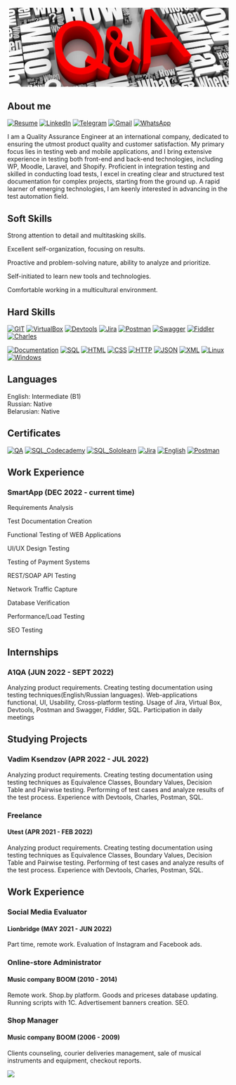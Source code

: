 [![Header](https://github.com/NataZag/NataZag/blob/main/assets/QA_logo.jpg)](https://natazag.github.io/)

## About me

[![Resume](https://img.shields.io/badge/-Resume-2F4F4F?style=for-the-badge&logo=AdobeAcrobatReader&logoColor=orange)](https://github.com/NataZag/natazag.github.io/raw/main/Kisel-Zagoryanskaya_Natallia_QA_resume.pdf)
[![LinkedIn](https://img.shields.io/badge/-LinkedIn-2F4F4F?style=for-the-badge&logo=LinkedIn&logoColor=lightblue)](https://www.linkedin.com/in/natallia-zagoryanskaya-5272b721a/)
[![Telegram](https://img.shields.io/badge/-Telegram-2F4F4F?style=for-the-badge&logo=Telegram&logoColor=lightblue)](https://t.me/Nat_Zag)
[![Gmail](https://img.shields.io/badge/-Gmail-2F4F4F?style=for-the-badge&logo=Gmail&logoColor=orange)](mailto:kisel.natallia.86@gmail.com)
[![WhatsApp](https://img.shields.io/badge/-WhatsApp-2F4F4F?style=for-the-badge&logo=WhatsApp&logoColor=lightgreen)](https://wa.me/375295584214)

I am a Quality Assurance Engineer at an international company, dedicated to ensuring the utmost product quality and customer satisfaction. My primary focus lies in testing web and mobile applications, and I bring extensive experience in testing both front-end and back-end technologies, including WP, Moodle, Laravel, and Shopify. Proficient in integration testing and skilled in conducting load tests, I excel in creating clear and structured test documentation for complex projects, starting from the ground up. A rapid learner of emerging technologies, I am keenly interested in advancing in the test automation field.

## Soft Skills

Strong attention to detail and multitasking skills.

Excellent self-organization, focusing on results.

Proactive and problem-solving nature, ability to analyze and prioritize.

Self-initiated to learn new tools and technologies.

Comfortable working in a multicultural environment.


## Hard Skills

[![GIT](https://img.shields.io/badge/-GIT-2F4F4F?style=for-the-badge&logo=git&logoColor=yellow)](#)
[![VirtualBox](https://img.shields.io/badge/-VirtualBox-2F4F4F?style=for-the-badge&logo=VirtualBox&logoColor=orange)](#)
[![Devtools](https://img.shields.io/badge/-Devtools-2F4F4F?style=for-the-badge&logo=GoogleChrome&logoColor=green)](#)
[![Jira](https://img.shields.io/badge/-JIRA-2F4F4F?style=for-the-badge&logo=jira&logoColor=orange)](#)
[![Postman](https://img.shields.io/badge/-Postman-2F4F4F?style=for-the-badge&logo=postman&logoColor=lightgreen)](#)
[![Swagger](https://img.shields.io/badge/-Swagger-2F4F4F?style=for-the-badge&logo=swagger&logoColor=lightblue)](#)
[![Fiddler](https://img.shields.io/badge/-Fiddler-2F4F4F?style=for-the-badge&logo=Fandango&logoColor=00e331)](#)
[![Charles](https://img.shields.io/badge/-Charles-2F4F4F?style=for-the-badge&logo=Celery&logoColor=06B6D4)](#)


[![Documentation](https://img.shields.io/badge/-Documentation-2F4F4F?style=for-the-badge&logo=Todoist&logoColor=FF4B4B)](#)
[![SQL](https://img.shields.io/badge/-SQL-2F4F4F?style=for-the-badge&logo=PostgreSQL&logoColor=00e3e3)](https://github.com/NataZag/Git_HW/tree/SQL)
[![HTML](https://img.shields.io/badge/-HTML5-2F4F4F?style=for-the-badge&logo=HTML5&logoColor=E34F26)](#)
[![CSS](https://img.shields.io/badge/-CSS3-2F4F4F?style=for-the-badge&logo=CSS3&logoColor=48B0F1)](#)
[![HTTP](https://img.shields.io/badge/-HTTP-2F4F4F?style=for-the-badge&logo=HTTPie&logoColor=00D735)](#)
[![JSON](https://img.shields.io/badge/-JSON-2F4F4F?style=for-the-badge&logo=JSON&logoColor=BE95FF)](#)
[![XML](https://img.shields.io/badge/-XML-2F4F4F?style=for-the-badge&logo=Experts_Exchange&logoColor=FFDA44)](#)
[![Linux](https://img.shields.io/badge/-Linux-2F4F4F?style=for-the-badge&logo=Linux&logoColor=FCC624)](#)
[![Windows](https://img.shields.io/badge/-Windows-2F4F4F?style=for-the-badge&logo=Windows&logoColor=0078D6)](#)


## Languages

English: Intermediate (B1)   
Russian: Native     
Belarusian: Native     

## Certificates

[![QA](https://img.shields.io/badge/-QA-2F4F4F?style=for-the-badge&logo=Quantcast&logoColor=orange)](https://raw.githubusercontent.com/NataZag/Resume/main/assets/images/projects/QA_big.jpg)
[![SQL_Codecademy](https://img.shields.io/badge/-SQL_Codecademy-2F4F4F?style=for-the-badge&logo=SQLite&logoColor=green)](https://raw.githubusercontent.com/NataZag/natazag.github.io/main/assets/images/projects/codecademy_big.png)
[![SQL_Sololearn](https://img.shields.io/badge/-SQL_Sololearn-2F4F4F?style=for-the-badge&logo=SQLite&logoColor=green)](https://github.com/NataZag/Git_HW/tree/Devtools)
[![Jira](https://img.shields.io/badge/-JIRA-2F4F4F?style=for-the-badge&logo=jira&logoColor=orange)](https://raw.githubusercontent.com/NataZag/natazag.github.io/main/assets/images/projects/Jira.jpg)
[![English](https://img.shields.io/badge/-English-2F4F4F?style=for-the-badge&logo=Etsy&logoColor=00e3e3)](https://raw.githubusercontent.com/NataZag/Resume/main/assets/images/projects/EF_SET_big.jpg)
[![Postman](https://img.shields.io/badge/-Postman-2F4F4F?style=for-the-badge&logo=postman&logoColor=lightgreen)](https://github.com/NataZag/natazag.github.io/blob/main/assets/images/projects/Postman_Stepik_big.png)

## Work Experience
### SmartApp (DEC 2022 - current time)
Requirements Analysis

Test Documentation Creation 

Functional Testing of WEB Applications 

UI/UX Design Testing

Testing of Payment Systems 

REST/SOAP API Testing

Network Traffic Capture

Database Verification 

Performance/Load Testing

SEO Testing

## Internships
### A1QA (JUN 2022 - SEPT 2022)
Analyzing product requirements. Creating testing documentation using testing techniques(English/Russian languages). Web-applications functional, UI, Usability, Cross-platform testing. Usage of Jira, Virtual Box, Devtools, Postman and Swagger, Fiddler, SQL. Participation in daily meetings

## Studying Projects
### Vadim Ksendzov (APR 2022 - JUL 2022)
Analyzing product requirements. Creating testing documentation using testing techniques as Equivalence Classes, Boundary Values, Decision Table and Pairwise testing. Performing of test cases and analyze results of the test process. Experience with Devtools, Charles, Postman, SQL.

### Freelance
#### Utest (APR 2021 - FEB 2022)
Analyzing product requirements. Creating testing documentation using testing techniques as Equivalence Classes, Boundary Values, Decision Table and Pairwise testing. Performing of test cases and analyze results of the test process. Experience with Devtools, Charles, Postman, SQL.

## Work Experience
### Social Media Evaluator
#### Lionbridge (MAY 2021 - JUN 2022)
Part time, remote work. Evaluation of Instagram and Facebook ads.

### Online-store Administrator
#### Music company BOOM (2010 - 2014)
Remote work. Shop.by platform. Goods and priceses database updating. Running scripts with 1C. Advertisement banners creation. SEO.

### Shop Manager
#### Music company BOOM (2006 - 2009)
Clients counseling, courier deliveries management, sale of musical instruments and equipment, checkout reports.

![](https://komarev.com/ghpvc/?username=your-github-NataZag)
